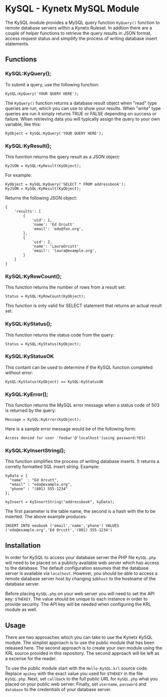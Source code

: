 KySQL - Kynetx MySQL Module
===========================

The KySQL module provides a MySQL query function `KyQuery()` function to remote database servers within a Kynetx Ruleset. In addtion there are a couple of helper functions to retrieve the query results in JSON format, access request status and simpilify the process of writing database insert statements.

Functions
---------

### KySQL:KyQuery();

To submit a query, use the following function:

    KySQL:KyQuery('YOUR QUERY HERE');

The `KyQuery()` function returns a database result object when "read" type queries are run, which you can use to show your results. When "write" type queries are run it simply returns TRUE or FALSE depending on success or failure. When retrieving data you will typically assign the query to your own variable, like this:

    KyObject = KySQL:KyQuery('YOUR QUERY HERE');

### KySQL:KyResult();

This function returns the query result as a JSON object:

    KyJSON = KySQL:KyResult(KyObject);

For example:

    KyObject = KySQL:KyQuery('SELECT * FROM addressbook');
    KyJSON = KySQL:KyResult(KyObject);

Returns the following JSON object:

    {
        'results': [
            {
                'uid': 1,
                'name': 'Ed Orcutt'
                'email': 'edo@foo.org',
            },
            {
                'uid': 2,
                'name': 'LauraOrcutt'
                'email': 'laura@example.org',
            }
        ]
    }

### KySQL:KyRowCount();

This function returns the number of rows from a result set:

    Status = KySQL:KyRowCount(KyObject);

This function is only valid for SELECT statement that returns an actual result set.

### KySQL:KyStatus();

This function returns the status code from the query:

    Status = KySQL:KyStatus(KyObject);

### KySQL:KyStatusOK

This contant can be used to determine if the KySQL function completed without error:

    KySQL:KyStatus(KyObject) == KySQL:KyStatusOK

### KySQL:KyError();

This function returns the MySQL error message when a status code of 503 is returned by the query:

    Message = KySQL:KyError(KyObject);

Here is a sample error message would be of the following form:

    Access denied for user 'foobar'@'localhost'(using password:YES)

### KySQL:KyInsertString();

This function simplifies the process of writing database inserts. It returns a corretly formatted SQL insert string. Example:

    kyData = {
      "name"  : "Ed Orcutt",
      "email" : "edo@example.org",
      "phone" : "(801) 555-1234"
    };
    
    kyInsert = KyInsertString("addressbook", kyData);

The first parameter is the table name, the second is a hash with the to be inserted. The above example produces:

    INSERT INTO neubook ('email','name','phone') VALUES ('edo@example.org','Ed Orcutt','(801) 555-1234')

Installation
------------

In order for KySQL to access your database server the PHP file `KySQL.php` will need to be placed on a publicly available web server which has access to the database. The default configuration assumes that the database server is available via `localhost`. However, you should be able to access a remote database server host by changing `$dbhost` to the hostname of the database server.

Before placing `KySQL.php` on your web server you will need to set the API key: `$THEKEY`. The value should be unique to each instance in order to provide security. The API key will be needed when configuring the KRL module as well.

Usage
-----

There are two approaches which you can take to use the Kynetx KySQL module. The simplist approach is to use the public module that has been released here. The second approach is to create your own module using the KRL source provided in this repository. The second approach will be left as a excerise for the reader.

To use the public module start with the `Hello-KySQL.krl` source code. Replace `apikey` with the exact value you used for `$THEKEY` in the file `KySQL.php`. Next, set `callback` to the full public URL for `KySQL.php` what you placed on your public web server. Finally, set `username`, `password` and `database` to the credentials of your database server.
